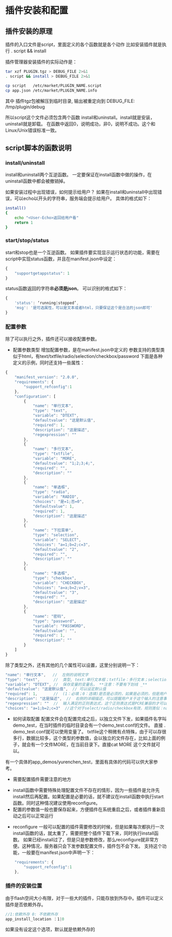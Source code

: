 
# 插件安装和配置

## 插件安装的原理
插件的入口文件是script，里面定义的各个函数就是各个动作
比如安装插件就是执行 . script && install

插件管理器安装插件的实际动作是：
```bash
tar xzf PLUGIN.tgz > DEBUG_FILE 2>&1
. script && install > DEBUG_FILE 2>&1

cp script	/etc/market/PLUGIN_NAME.script
cp app.json	/etc/market/PLUGIN_NAME.info
``` 
其中 插件tgz包被解压到临时目录, 输出被重定向到 DEBUG_FILE: /tmp/plugin/debug

所以script这个文件必须包含两个函数 install和uninstall。install就是安装，uninstall就是卸载。
在函数中返回0，说明成功，非0，说明不成功。这个和Linux/Unix错误标准一致。

## script脚本的函数说明

### install/uninstall
install和uninstall两个互逆函数。
一定要保证在install函数中做的操作，在uninstall函数中都会被撤销掉。

如果安装过程中出现错误，如何提示给用户？
如果在install和uninstall中出现错误，可以echo以<User-Echo>开头的字符串，服务端会提示给用户。
具体的格式如下：
```bash
install()
{
    echo "<User-Echo>返回给用户看"
    return 1
}
```

### start/stop/status
start和stop也是一个互逆函数。
如果插件要实现显示运行状态的功能，需要在script中实现status函数，并且在manifest.json中设定：
```javascript
{
    "supportgetappstatus": 1
}
````
status函数返回的字符串**必须是json**。
可以识别的格式如下：
```javascript
{
    'status': ‘running|stopped’,
    'msg': '是可选属性，可以是文本或者html，只要保证这个是合法的json即可'
}
```


### 配置参数

除了可以执行之外，插件还可以接收配置参数。

+ 配置参数类型
增加配置参数，是在manifest.json中定义的
参数支持的类型类似于html，有text/txtfile/radio/selection/checkbox/password
下面是各种定义的示例，同时还支持一些属性：

```javascript
{
    "manifest_version": "2.0.0",
    "requirements": {
        "support_refconfig":1
    },
    "configuration": [
        {
            "name": "单行文本",
            "type": "text",
            "variable": "DTEXT",
            "defaultvalue": "这是默认值",
            "required": 1,
            "description": "这是描述",
            "regexpression": ""
        },
        {
            "name": "多行文本",
            "type": "txtfile",
            "variable": "MORE",
            "defaultvalue": "1;2;3;4;",
            "required": "",
            "description": ""
        },
        {
            "name": "单选框",
            "type": "radio",
            "variable": "RADIO",
            "choices": "是=1;否=0",
            "defaultvalue": 1,
            "required": 1,
            "description": "这是描述"
        },
        {
            "name": "下拉菜单",
            "type": "selection",
            "variable": "SELECT",
            "choices": "a=1;b=2;c=3",
            "defaultvalue": "2",
            "required": "",
            "description": ""
        },
        {
            "name": "多选框",
            "type": "checkbox",
            "variable": "CHECKBOX",
            "choices": "a=a;b=2;v=3",
            "defaultvalue": "3",
            "required": "",
            "description": "这是描述"
        },
        {
            "name": "密码",
            "type": "password",
            "variable": "PASSWORD",
            "defaultvalue": "",
            "required": 1,
            "description": ""
        }
    ]
}
```

除了类型之外，还有其他的几个属性可以设置，这里分别说明一下：
```javascript
"name": "单行文本",   //  左侧的说明文字
"type": "text",      //  类型, text:单行文本框；txtfile：多行文本；selection：下拉框；radio：单选框；checkbox：多选框；
"variable": "DTEXT", //  保存变量的变量名， **注意：不要有下划线 _**
"defaultvalue": "这是默认值",  // 可以设定默认值 
"required": 1,       //  (1：必填；0：选填)是否是必须的，如果是必须的，但是用户没有填，就不会完成配置这个流程。 
"description": "这是描述",  //  右侧的详细描述，可以提醒用户关于这个输入的注意事项或者规则
"regexpression": ""  //  输入满足的正则表达式，这个正则表达式是PCRE兼容的才可以。正则匹配用户所填数据("/^正则$/")，或使用is_ip(是否是ip)、is_port(是否是端口号)
"choices": "a=1;b=2;c=3"  //这个对于select/radio/checkbox有效，规则类似：name=value;name1=value1
```
+ 如何读取配置
配置文件会在配置完成之后，以独立文件下发，如果插件名字叫demo_test，在当时插件的临时目录会有一个demo_test.conf的文件。 直接 . demo_test.conf就可以使用变量了。
txtfile这个稍微有点特殊，由于可以存很多行，数据比较多，这个类型的参数值，会以独立的文件存在，比如上面的例子，就会有一个文件MORE，在当前目录下。直接cat MORE
这个文件就可以。

有一个具体的app_demos/yurenchen_test，里面有具体的代码可以供大家参考。

+ 需要配置插件需要注意的地方
* install函数中需要特殊处理配置文件不存在的情形，因为一些插件是允许先install然后再配置。如果配置是必要的话，就不建议在install函数中执行start函数。同时这种情况建议使用reconfigure。
* 配置的参数值一般也要保存起来，方便插件在系统重启之后，或者插件重新启动之后可以正常运行

+ reconfigure
一般可以配置的插件需要修改的时候，但是如果每次都执行一次install函数的话，就太重了，需要把整个插件下载下来，同时执行install函数。
如果已经install过了，但是只是参数修改，那么reconfigure就非常方便。这种情况，服务器只会下发参数配置文件，插件包不会下发。
支持这个功能，一般要在manifest.json中声明一下：
```javascript
    "requirements": {
        "support_refconfig":1
    },
```

### 插件的安装位置
由于flash空间大小有限，对于一些大的插件，只能存放到外存中。插件可以定义插件是否依赖外存。
```javascript
//1:依赖外存 0: 不依赖外存
app_install_location ：1|0
```
如果没有设定这个选项，默认就是依赖外存的

